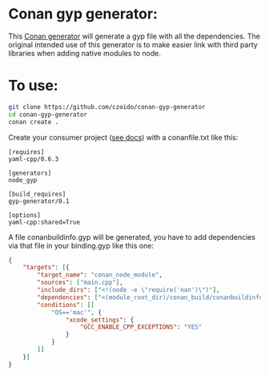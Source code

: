 # Conan gyp generator:

This [Conan generator](https://docs.conan.io/en/latest/howtos/custom_generators.html) will generate a
gyp file with all the dependencies. The original intended use of this generator is to make easier
link with third party libraries when adding native modules to node.

# To use:

``` bash
git clone https://github.com/czoido/conan-gyp-generator
cd conan-gyp-generator
conan create .
```

Create your consumer project ([see docs](https://docs.conan.io/en/latest/getting_started.html)) with
a conanfile.txt like this:

```
[requires]
yaml-cpp/0.6.3

[generators]
node_gyp

[build_requires]
gyp-generator/0.1

[options]
yaml-cpp:shared=True
```

A file conanbuildinfo.gyp will be generated, you have to add dependencies via that file in your
binding.gyp like this one:

```json
{
    "targets": [{
        "target_name": "conan_node_module",
        "sources": ["main.cpp"],
        "include_dirs": ["<!(node -e \"require('nan')\")"],
        "dependencies": ["<(module_root_dir)/conan_build/conanbuildinfo.gyp:yaml-cpp"],
        "conditions": [[
            "OS=='mac'", {
                "xcode_settings": {
                    "GCC_ENABLE_CPP_EXCEPTIONS": "YES"
                }
            }
        ]]
    }]
}
```